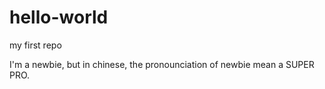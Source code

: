 # hello-world
my first repo

I'm a newbie, but in chinese, the pronounciation of newbie mean a SUPER PRO.
